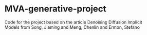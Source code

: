 # MVA-generative-project
Code for the project based on the article Denoising Diffusion Implicit Models from Song, Jiaming and Meng, Chenlin and Ermon, Stefano
